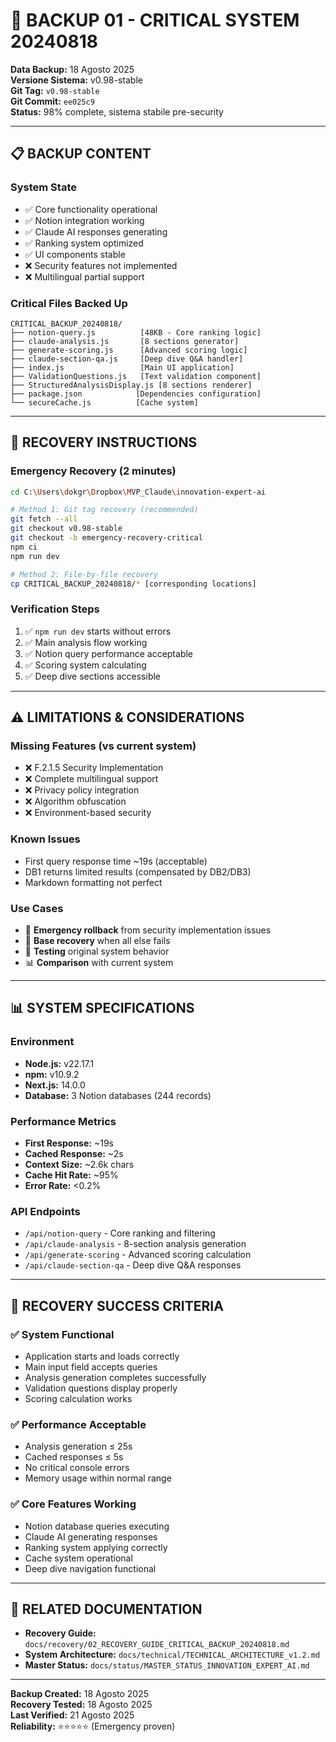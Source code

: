 # 🚨 BACKUP 01 - CRITICAL SYSTEM 20240818

**Data Backup:** 18 Agosto 2025  
**Versione Sistema:** v0.98-stable  
**Git Tag:** `v0.98-stable`  
**Git Commit:** `ee025c9`  
**Status:** 98% complete, sistema stabile pre-security

---

## 📋 BACKUP CONTENT

### **System State**
- ✅ Core functionality operational  
- ✅ Notion integration working
- ✅ Claude AI responses generating
- ✅ Ranking system optimized
- ✅ UI components stable
- ❌ Security features not implemented
- ❌ Multilingual partial support

### **Critical Files Backed Up**
```
CRITICAL_BACKUP_20240818/
├── notion-query.js          [48KB - Core ranking logic]
├── claude-analysis.js       [8 sections generator]  
├── generate-scoring.js      [Advanced scoring logic]
├── claude-section-qa.js     [Deep dive Q&A handler]
├── index.js                 [Main UI application]
├── ValidationQuestions.js   [Text validation component]
├── StructuredAnalysisDisplay.js [8 sections renderer]
├── package.json            [Dependencies configuration]
└── secureCache.js          [Cache system]
```

---

## 🔧 RECOVERY INSTRUCTIONS

### **Emergency Recovery (2 minutes)**
```bash
cd C:\Users\dokgr\Dropbox\MVP_Claude\innovation-expert-ai

# Method 1: Git tag recovery (recommended)
git fetch --all
git checkout v0.98-stable
git checkout -b emergency-recovery-critical
npm ci
npm run dev

# Method 2: File-by-file recovery
cp CRITICAL_BACKUP_20240818/* [corresponding locations]
```

### **Verification Steps**
1. ✅ `npm run dev` starts without errors
2. ✅ Main analysis flow working  
3. ✅ Notion query performance acceptable
4. ✅ Scoring system calculating
5. ✅ Deep dive sections accessible

---

## ⚠️ LIMITATIONS & CONSIDERATIONS

### **Missing Features (vs current system)**
- ❌ F.2.1.5 Security Implementation
- ❌ Complete multilingual support
- ❌ Privacy policy integration
- ❌ Algorithm obfuscation
- ❌ Environment-based security

### **Known Issues**
- First query response time ~19s (acceptable)
- DB1 returns limited results (compensated by DB2/DB3)
- Markdown formatting not perfect

### **Use Cases**
- 🚨 **Emergency rollback** from security implementation issues
- 🔄 **Base recovery** when all else fails
- 🧪 **Testing** original system behavior
- 📊 **Comparison** with current system

---

## 📊 SYSTEM SPECIFICATIONS

### **Environment**
- **Node.js:** v22.17.1
- **npm:** v10.9.2
- **Next.js:** 14.0.0
- **Database:** 3 Notion databases (244 records)

### **Performance Metrics**
- **First Response:** ~19s
- **Cached Response:** ~2s
- **Context Size:** ~2.6k chars
- **Cache Hit Rate:** ~95%
- **Error Rate:** <0.2%

### **API Endpoints**
- `/api/notion-query` - Core ranking and filtering
- `/api/claude-analysis` - 8-section analysis generation
- `/api/generate-scoring` - Advanced scoring calculation
- `/api/claude-section-qa` - Deep dive Q&A responses

---

## 🎯 RECOVERY SUCCESS CRITERIA

### ✅ **System Functional**
- Application starts and loads correctly
- Main input field accepts queries
- Analysis generation completes successfully
- Validation questions display properly
- Scoring calculation works

### ✅ **Performance Acceptable**
- Analysis generation ≤ 25s
- Cached responses ≤ 5s  
- No critical console errors
- Memory usage within normal range

### ✅ **Core Features Working**
- Notion database queries executing
- Claude AI generating responses
- Ranking system applying correctly
- Cache system operational
- Deep dive navigation functional

---

## 🔗 RELATED DOCUMENTATION

- **Recovery Guide:** `docs/recovery/02_RECOVERY_GUIDE_CRITICAL_BACKUP_20240818.md`
- **System Architecture:** `docs/technical/TECHNICAL_ARCHITECTURE_v1.2.md`
- **Master Status:** `docs/status/MASTER_STATUS_INNOVATION_EXPERT_AI.md`

---

**Backup Created:** 18 Agosto 2025  
**Recovery Tested:** 18 Agosto 2025  
**Last Verified:** 21 Agosto 2025  
**Reliability:** ⭐⭐⭐⭐⭐ (Emergency proven)